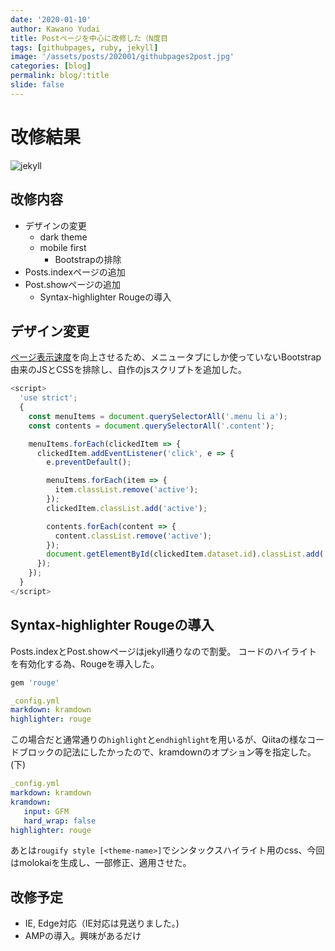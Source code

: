 ```yaml
---
date: '2020-01-10'
author: Kawano Yudai
title: Postページを中心に改修した（N度目
tags: [githubpages, ruby, jekyll]
image: '/assets/posts/202001/githubpages2post.jpg'
categories: [blog]
permalink: blog/:title
slide: false
---
```


# 改修結果

<picture>
  <source srcSet="/assets/posts/202001/githubpages2post.webp" type="image/webp" />
  <img src="/assets/posts/202001/githubpages2post.jpg" alt="jekyll" />
</picture>

## 改修内容
- デザインの変更
  - dark theme
  - mobile first
	- Bootstrapの排除
- Posts.indexページの追加
- Post.showページの追加
  - Syntax-highlighter Rougeの導入

## デザイン変更
[ページ表示速度](https://developers.google.com/speed/pagespeed/insights/?hl=JA&url=https%3A%2F%2Foriverk.github.io%2F&tab=mobile)を向上させるため、メニュータブにしか使っていないBootstrap由来のJSとCSSを排除し、自作のjsスクリプトを追加した。

```javascript
<script>
  'use strict';
  {
    const menuItems = document.querySelectorAll('.menu li a');
    const contents = document.querySelectorAll('.content');

    menuItems.forEach(clickedItem => {
      clickedItem.addEventListener('click', e => {
        e.preventDefault();

        menuItems.forEach(item => {
          item.classList.remove('active');
        });
        clickedItem.classList.add('active');

        contents.forEach(content => {
          content.classList.remove('active');
        });
        document.getElementById(clickedItem.dataset.id).classList.add('active');
      });
    });
  }
</script>
```

## Syntax-highlighter Rougeの導入
Posts.indexとPost.showページはjekyll通りなので割愛。
コードのハイライトを有効化する為、Rougeを導入した。

```ruby
gem 'rouge'
```

```yml
_config.yml
markdown: kramdown
highlighter: rouge
```

この場合だと通常通りの`highlight`と`endhighlight`を用いるが、Qiitaの様なコードブロックの記法にしたかったので、kramdownのオプション等を指定した。(下)

```yml
_config.yml
markdown: kramdown
kramdown:
   input: GFM
   hard_wrap: false
highlighter: rouge
```

あとは`rougify style [<theme-name>]`でシンタックスハイライト用のcss、今回はmolokaiを生成し、一部修正、適用させた。

## 改修予定
- IE, Edge対応（IE対応は見送りました。)
- AMPの導入。興味があるだけ